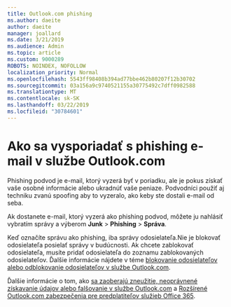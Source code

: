 ```yaml
---
title: Outlook.com phishing
ms.author: daeite
author: daeite
manager: joallard
ms.date: 3/21/2019
ms.audience: Admin
ms.topic: article
ms.custom: 9000289
ROBOTS: NOINDEX, NOFOLLOW
localization_priority: Normal
ms.openlocfilehash: 5543ff98408b394ad77bbe462b80207f12b30702
ms.sourcegitcommit: 03a156a9c9740521155a30775492c7dff0982588
ms.translationtype: MT
ms.contentlocale: sk-SK
ms.lasthandoff: 03/22/2019
ms.locfileid: "30784601"
---
```

# <a name="how-to-deal-with-phishing-email-in-outlookcom"></a>Ako sa vysporiadať s phishing e-mail v službe Outlook.com

Phishing podvod je e-mail, ktorý vyzerá byť v poriadku, ale je pokus získať vaše osobné informácie alebo ukradnúť vaše peniaze. Podvodníci použiť aj techniku zvanú spoofing aby to vyzeralo, ako keby ste dostali e-mail od seba.

Ak dostanete e-mail, ktorý vyzerá ako phishing podvod, môžete ju nahlásiť vybratím správy a výberom **Junk** > **Phishing** > **Správa**.

Keď označíte správu ako phishing, iba správy odosielateľa.Nie je blokovať odosielateľa posielať správy v budúcnosti. Ak chcete zablokovať odosielateľa, musíte pridať odosielateľa do zoznamu zablokovaných odosielateľov. Ďalšie informácie nájdete v téme [blokovanie odosielateľov alebo odblokovanie odosielateľov v službe Outlook.com](https://support.office.com/article/afba1c94-77bb-4f50-8b85-057cf52f4d5e).

Ďalšie informácie o tom, ako [sa zaoberajú zneužitie, neoprávnené získavanie údajov alebo falšovanie v službe Outlook.com](https://support.office.com/article/0d882ea5-eedc-4bed-aebc-079ffa1105a3) a [Rozšírené Outlook.com zabezpečenia pre predplatiteľov služieb Office 365](https://support.office.com/article/882d2243-eab9-4545-a58a-b36fee4a46e2).